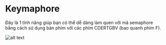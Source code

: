 # Keymaphore
 
Đây là 1 tính năng giúp bạn có thể dễ dàng làm quen với mã semaphore bằng cách sử dụng bàn phím với các phím CDERTGBV (bao quanh phím F).

![alt text](https://media.discordapp.net/attachments/755231273664118895/1215981733451923556/image.png?ex=65feba3d&is=65ec453d&hm=1d0eb8ab4bf622a9513175f6aab056b8765866fcb463c1114565c27d098be620&=&format=webp&quality=lossless&width=379&height=303)
